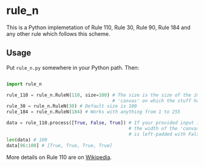 # rule\_n

This is a Python implemetation of Rule 110, Rule 30, Rule 90, Rule 184 and any other rule which follows this scheme.

## Usage

Put `rule_n.py` somewhere in your Python path. Then:

```python

import rule_n

rule_110 = rule_n.RuleN(110, size=100) # The size is the size of the imaginary
                                       # 'canvas' on which the stuff happens
rule_30 = rule_n.RuleN(30) # Default size is 100
rule_184 = rule_n.RuleN(184) # Works with anything from 1 to 255

data = rule_110.process([True, False, True]) # If your provided input is not 
                                             # the width of the 'canvas', it
                                             # is left-padded with False's
len(data) # 100
data[96:100] # [True, True, True, True]
```

More details on Rule 110 are on [Wikipedia](https://en.wikipedia.org/wiki/Rule_110).
